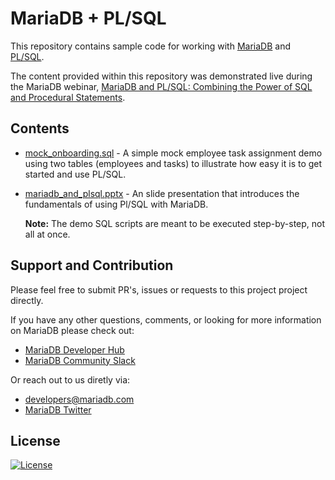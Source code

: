 # MariaDB + PL/SQL

This repository contains sample code for working with [MariaDB](https://mariadb.com) and [PL/SQL](https://en.wikipedia.org/wiki/PL/SQL).

The content provided within this repository was demonstrated live during the MariaDB webinar, [MariaDB and PL/SQL: Combining the Power of SQL and Procedural Statements](https://go.mariadb.com/21Q2-WBN-GLBL-OSSC-PLSQL-Compatibility-2021-03-31_Registration-LP.html).

## Contents

* [mock_onboarding.sql](demos/mock_onboarding.sql) - A simple mock employee task assignment demo using two tables (employees and tasks) to illustrate how easy it is to get started and use PL/SQL.

* [mariadb_and_plsql.pptx](presentations/mariadb_and_plsql.pptx) - An slide presentation that introduces the fundamentals of using Pl/SQL with MariaDB.

    **Note:** The demo SQL scripts are meant to be executed step-by-step, not all at once.

## Support and Contribution <a name="support-contribution"></a>

Please feel free to submit PR's, issues or requests to this project project directly.

If you have any other questions, comments, or looking for more information on MariaDB please check out:

* [MariaDB Developer Hub](https://mariadb.com/developers)
* [MariaDB Community Slack](https://r.mariadb.com/join-community-slack)

Or reach out to us diretly via:

* [developers@mariadb.com](mailto:developers@mariadb.com)
* [MariaDB Twitter](https://twitter.com/mariadb)

## License <a name="license"></a>
[![License](https://img.shields.io/badge/License-MIT-blue.svg?style=plastic)](https://opensource.org/licenses/MIT)
